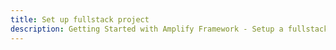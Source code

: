 ```yaml
---
title: Set up fullstack project
description: Getting Started with Amplify Framework - Setup a fullstack project
---
```


<inline-fragment integration="react" src="~/start/getting-started/fragments/react/setup.md"></inline-fragment>
<inline-fragment integration="react-native" src="~/start/getting-started/fragments/reactnative/setup.md"></inline-fragment>
<inline-fragment integration="android" src="~/start/getting-started/fragments/android/setup.md"></inline-fragment>
<inline-fragment integration="ios" src="~/start/getting-started/fragments/ios/setup.md"></inline-fragment>
<inline-fragment integration="angular" src="~/start/getting-started/fragments/angular/setup.md"></inline-fragment>
<inline-fragment integration="ionic" src="~/start/getting-started/fragments/ionic/setup.md"></inline-fragment>
<inline-fragment integration="js" src="~/start/getting-started/fragments/vanillajs/setup.md"></inline-fragment>
<inline-fragment integration="vue" src="~/start/getting-started/fragments/vue/setup.md"></inline-fragment>